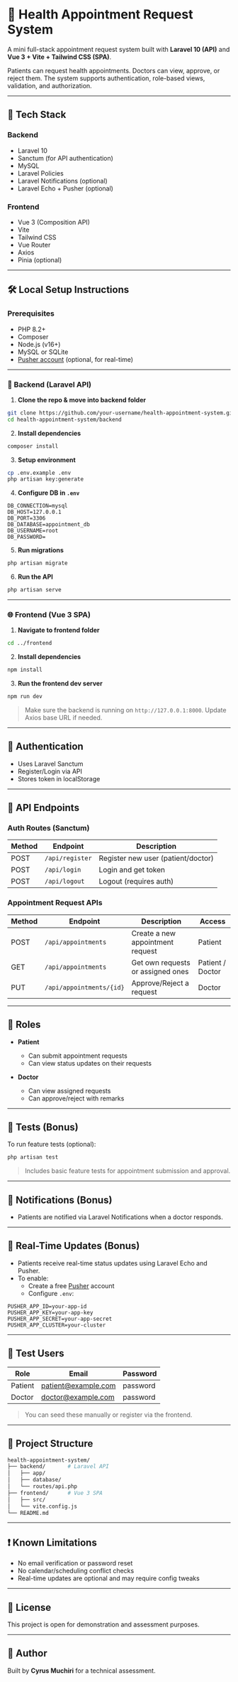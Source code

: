 # 🏥 Health Appointment Request System

A mini full-stack appointment request system built with **Laravel 10 (API)** and **Vue 3 + Vite + Tailwind CSS (SPA)**.

Patients can request health appointments. Doctors can view, approve, or reject them. The system supports authentication, role-based views, validation, and authorization.

---

## 🚀 Tech Stack

### Backend
- Laravel 10
- Sanctum (for API authentication)
- MySQL
- Laravel Policies
- Laravel Notifications (optional)
- Laravel Echo + Pusher (optional)

### Frontend
- Vue 3 (Composition API)
- Vite
- Tailwind CSS
- Vue Router
- Axios
- Pinia (optional)

---

## 🛠️ Local Setup Instructions

### Prerequisites
- PHP 8.2+
- Composer
- Node.js (v16+)
- MySQL or SQLite
- [Pusher account](https://pusher.com/) (optional, for real-time)

---

### 🔧 Backend (Laravel API)

1. **Clone the repo & move into backend folder**
```bash
git clone https://github.com/your-username/health-appointment-system.git
cd health-appointment-system/backend
```

2. **Install dependencies**
```bash
composer install
```

3. **Setup environment**
```bash
cp .env.example .env
php artisan key:generate
```

4. **Configure DB in `.env`**
```env
DB_CONNECTION=mysql
DB_HOST=127.0.0.1
DB_PORT=3306
DB_DATABASE=appointment_db
DB_USERNAME=root
DB_PASSWORD=
```

5. **Run migrations**
```bash
php artisan migrate
```

6. **Run the API**
```bash
php artisan serve
```

---

### 🌐 Frontend (Vue 3 SPA)

1. **Navigate to frontend folder**
```bash
cd ../frontend
```

2. **Install dependencies**
```bash
npm install
```

3. **Run the frontend dev server**
```bash
npm run dev
```

> Make sure the backend is running on `http://127.0.0.1:8000`. Update Axios base URL if needed.

---

## 🔐 Authentication

- Uses Laravel Sanctum
- Register/Login via API
- Stores token in localStorage

---

## 🔄 API Endpoints

### Auth Routes (Sanctum)
| Method | Endpoint | Description |
|--------|----------|-------------|
| POST   | `/api/register` | Register new user (patient/doctor) |
| POST   | `/api/login`    | Login and get token |
| POST   | `/api/logout`   | Logout (requires auth) |

### Appointment Request APIs

| Method | Endpoint | Description | Access |
|--------|----------|-------------|--------|
| POST   | `/api/appointments`       | Create a new appointment request | Patient |
| GET    | `/api/appointments`       | Get own requests or assigned ones | Patient / Doctor |
| PUT    | `/api/appointments/{id}`  | Approve/Reject a request | Doctor |

---

## 👤 Roles

- **Patient**
  - Can submit appointment requests
  - Can view status updates on their requests

- **Doctor**
  - Can view assigned requests
  - Can approve/reject with remarks

---

## 🧪 Tests (Bonus)

To run feature tests (optional):

```bash
php artisan test
```

> Includes basic feature tests for appointment submission and approval.

---

## 🔔 Notifications (Bonus)

- Patients are notified via Laravel Notifications when a doctor responds.

---

## 📡 Real-Time Updates (Bonus)

- Patients receive real-time status updates using Laravel Echo and Pusher.
- To enable:
  - Create a free [Pusher](https://pusher.com/) account
  - Configure `.env`:

```env
PUSHER_APP_ID=your-app-id
PUSHER_APP_KEY=your-app-key
PUSHER_APP_SECRET=your-app-secret
PUSHER_APP_CLUSTER=your-cluster
```

---

## 👥 Test Users

| Role    | Email               | Password  |
|---------|---------------------|-----------|
| Patient | patient@example.com | password  |
| Doctor  | doctor@example.com  | password  |

> You can seed these manually or register via the frontend.

---

## 📂 Project Structure

```bash
health-appointment-system/
├── backend/       # Laravel API
│   ├── app/
│   ├── database/
│   └── routes/api.php
├── frontend/      # Vue 3 SPA
│   ├── src/
│   └── vite.config.js
└── README.md
```

---

## ❗ Known Limitations

- No email verification or password reset
- No calendar/scheduling conflict checks
- Real-time updates are optional and may require config tweaks

---

## 📄 License

This project is open for demonstration and assessment purposes.

---

## 🙌 Author

Built by **Cyrus Muchiri** for a technical assessment.
